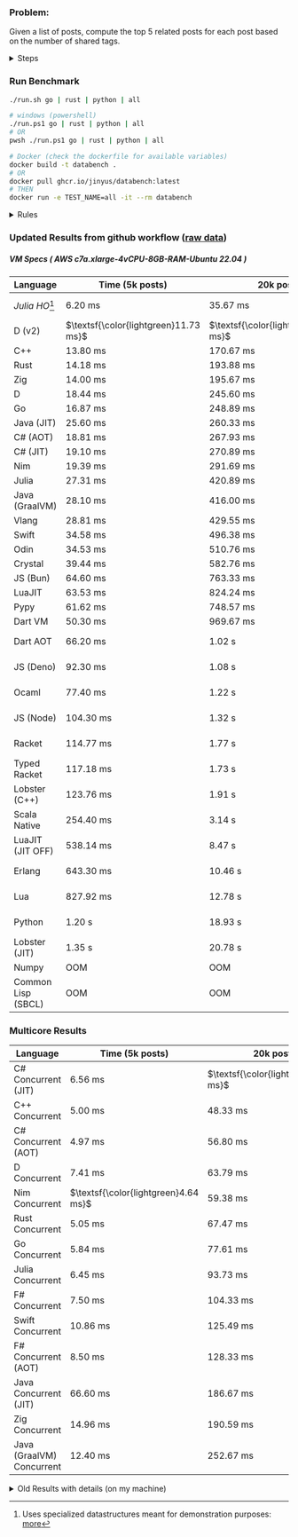 ### Problem:

Given a list of posts, compute the top 5 related posts for each post based on the number of shared tags.

<details>
<summary> Steps </summary>

-   Read the posts JSON file.
-   Iterate over the posts and populate a map containing: `tag -> List<int>`, with the int representing the post index of each post with that tag.
-   Iterate over the posts and for each post:
    -   Create a map: `PostIndex -> int` to track the number of shared tags
    -   For each tag, Iterate over the posts that have that tag
    -   For each post, increment the shared tag count in the map.
-   Sort the related posts by the number of shared tags.
-   Write the top 5 related posts for each post to a new JSON file.
</details>

### Run Benchmark

```bash
./run.sh go | rust | python | all

# windows (powershell)
./run.ps1 go | rust | python | all
# OR
pwsh ./run.ps1 go | rust | python | all

# Docker (check the dockerfile for available variables)
docker build -t databench .
# OR
docker pull ghcr.io/jinyus/databench:latest
# THEN
docker run -e TEST_NAME=all -it --rm databench
```

<details>
<summary> Rules </summary>

<h3>No:</h3>

-   FFI (including assembly inlining)
-   Unsafe code blocks
-   Custom benchmarking
-   Disabling runtime checks (bounds etc)
-   Specific hardware targeting
-   SIMD for single threaded solutions
-   Hardcoding number of posts
-   Lazy evaluation (Unless results are computed at runtime and timed)
-   Computation Caching

<h3>Must:</h3>

-   Support up to 100,000 posts
-   Support UTF8 strings
-   Parse json at runtime
-   Support up to 100 tags
-   Represent tags as strings
-   Be production ready
-   Use less than 8GB of memory
</details>

### Updated Results from github workflow ([raw data](https://github.com/jinyus/related_post_gen/blob/main/raw_results.md))

##### VM Specs ( AWS c7a.xlarge-4vCPU-8GB-RAM-Ubuntu 22.04 )

| Language           | Time (5k posts)                      | 20k posts                              | 60k posts                              | Total     |
| ------------------ | ------------------------------------ | -------------------------------------- | -------------------------------------- | --------- |
| _Julia HO_[^1] | 6.20 ms | 35.67 ms | 99.00 ms | 140.87 ms |
| D (v2) | $\textsf{\color{lightgreen}11.73 ms}$ | $\textsf{\color{lightgreen}123.60 ms}$ | $\textsf{\color{lightgreen}972.19 ms}$ | 1.11 s |
| C++ | 13.80 ms | 170.67 ms | 1.45 s | 1.63 s |
| Rust | 14.18 ms | 193.88 ms | 1.68 s | 1.89 s |
| Zig | 14.00 ms | 195.67 ms | 1.68 s | 1.89 s |
| D | 18.44 ms | 245.60 ms | 2.09 s | 2.35 s |
| Go | 16.87 ms | 248.89 ms | 2.15 s | 2.42 s |
| Java (JIT) | 25.60 ms | 260.33 ms | 2.20 s | 2.48 s |
| C# (AOT) | 18.81 ms | 267.93 ms | 2.35 s | 2.63 s |
| C# (JIT) | 19.10 ms | 270.89 ms | 2.34 s | 2.63 s |
| Nim | 19.39 ms | 291.69 ms | 2.52 s | 2.84 s |
| Julia | 27.31 ms | 420.89 ms | 3.59 s | 4.04 s |
| Java (GraalVM) | 28.10 ms | 416.00 ms | 3.63 s | 4.07 s |
| Vlang | 28.81 ms | 429.55 ms | 3.74 s | 4.20 s |
| Swift | 34.58 ms | 496.38 ms | 4.17 s | 4.70 s |
| Odin | 34.53 ms | 510.76 ms | 4.47 s | 5.02 s |
| Crystal | 39.44 ms | 582.76 ms | 5.13 s | 5.75 s |
| JS (Bun) | 64.60 ms | 763.33 ms | 6.32 s | 7.15 s |
| LuaJIT | 63.53 ms | 824.24 ms | 6.72 s | 7.61 s |
| Pypy | 61.62 ms | 748.57 ms | 6.83 s | 7.64 s |
| Dart VM | 50.30 ms | 969.67 ms | 7.51 s | 8.53 s |
| Dart AOT | 66.20 ms | 1.02 s | 8.97 s | 10.05 s |
| JS (Deno) | 92.30 ms | 1.08 s | 10.19 s | 11.36 s |
| Ocaml | 77.40 ms | 1.22 s | 10.14 s | 11.43 s |
| JS (Node) | 104.30 ms | 1.32 s | 12.39 s | 13.81 s |
| Racket | 114.77 ms | 1.77 s | 14.12 s | 16.01 s |
| Typed Racket | 117.18 ms | 1.73 s | 14.18 s | 16.02 s |
| Lobster (C++) | 123.76 ms | 1.91 s | 16.66 s | 18.69 s |
| Scala Native | 254.40 ms | 3.14 s | 25.70 s | 29.10 s |
| LuaJIT (JIT OFF) | 538.14 ms | 8.47 s | 66.93 s | 75.94 s |
| Erlang | 643.30 ms | 10.46 s | 94.95 s | 106.06 s |
| Lua | 827.92 ms | 12.78 s | 113.92 s | 127.53 s |
| Python | 1.20 s | 18.93 s | 169.05 s | 189.18 s |
| Lobster (JIT) | 1.35 s | 20.78 s | 195.33 s | 217.46 s |
| Numpy | OOM | OOM | OOM | N/A |
| Common Lisp (SBCL) | OOM | OOM | OOM | N/A |

### Multicore Results

| Language       | Time (5k posts) | 20k posts        | 60k posts        | Total     |
| -------------- | --------------- | ---------------- | ---------------- | --------- |
| C# Concurrent (JIT) | 6.56 ms | $\textsf{\color{lightgreen}47.71 ms}$ | $\textsf{\color{lightgreen}378.32 ms}$ | 432.59 ms |
| C++ Concurrent | 5.00 ms | 48.33 ms | 390.00 ms | 443.33 ms |
| C# Concurrent (AOT) | 4.97 ms | 56.80 ms | 458.21 ms | 519.98 ms |
| D Concurrent | 7.41 ms | 63.79 ms | 465.82 ms | 537.03 ms |
| Nim Concurrent | $\textsf{\color{lightgreen}4.64 ms}$ | 59.38 ms | 497.93 ms | 561.95 ms |
| Rust Concurrent | 5.05 ms | 67.47 ms | 541.40 ms | 613.93 ms |
| Go Concurrent | 5.84 ms | 77.61 ms | 642.69 ms | 726.14 ms |
| Julia Concurrent | 6.45 ms | 93.73 ms | 674.30 ms | 774.48 ms |
| F# Concurrent | 7.50 ms | 104.33 ms | 904.33 ms | 1.02 s |
| Swift Concurrent | 10.86 ms | 125.49 ms | 1.01 s | 1.15 s |
| F# Concurrent (AOT) | 8.50 ms | 128.33 ms | 1.14 s | 1.28 s |
| Java Concurrent (JIT) | 66.60 ms | 186.67 ms | 1.16 s | 1.41 s |
| Zig Concurrent | 14.96 ms | 190.59 ms | 1.59 s | 1.79 s |
| Java (GraalVM) Concurrent | 12.40 ms | 252.67 ms | 1.84 s | 2.11 s |

<details>
<summary> Old Results with details (on my machine) </summary>

| Language   | Processing Time | Total (+ I/O) | Details                                                                                                                                                                                                                                                                                         |
| ---------- | --------------- | ------------- | ----------------------------------------------------------------------------------------------------------------------------------------------------------------------------------------------------------------------------------------------------------------------------------------------- |
| Rust       | -               | 4.5s          | Initial                                                                                                                                                                                                                                                                                         |
| Rust v2    | -               | 2.60s         | Replace std HashMap with fxHashMap by [phazer99](https://www.reddit.com/r/rust/comments/16plgok/comment/k1rtr4x/?utm_source=share&utm_medium=web2x&context=3)                                                                                                                                   |
| Rust v3    | -               | 1.28s         | Preallocate and reuse map and unstable sort by [vdrmn](https://www.reddit.com/r/rust/comments/16plgok/comment/k1rzo7g/?utm_source=share&utm_medium=web2x&context=3) and [Darksonn](https://www.reddit.com/r/rust/comments/16plgok/comment/k1rzwdx/?utm_source=share&utm_medium=web2x&context=3) |
| Rust v4    | -               | 0.13s         | Use Post index as key instead of Pointer and Binary Heap by [RB5009](https://www.reddit.com/r/rust/comments/16plgok/comment/k1s5ea0/?utm_source=share&utm_medium=web2x&context=3)                                                                                                               |
| Rust v5    | 38ms            | 52ms          | Rm hashing from loop and use vec[count] instead of map[index]count by RB5009                                                                                                                                                                                                                    |
| Rust v6    | 23ms            | 36ms          | Optimized Binary Heap Ops by [scottlamb](https://github.com/jinyus/related_post_gen/pull/12)                                                                                                                                                                                                    |
| Rust Rayon | 9ms             | 22ms          | Parallelize by [masmullin2000](https://github.com/jinyus/related_post_gen/pull/4)                                                                                                                                                                                                               |
| Rust Rayon | 8ms             | 22ms          | Remove comparison out of hot loop                                                                                                                                                                                                                                                               |
| ⠀          | ⠀               | ⠀             | ⠀                                                                                                                                                                                                                                                                                               |
| Go         | -               | 1.5s          | Initial                                                                                                                                                                                                                                                                                         |
| Go v2      | -               | 80ms          | Add rust optimizations                                                                                                                                                                                                                                                                          |
| Go v3      | 56ms            | 70ms          | Use goccy/go-json                                                                                                                                                                                                                                                                               |
| Go v3      | 34ms            | 55ms          | Use generic binaryheap by [DrBlury](https://github.com/jinyus/related_post_gen/pull/7)                                                                                                                                                                                                          |
| Go v4      | 26ms            | 50ms          | Replace binary heap with custom priority queue                                                                                                                                                                                                                                                  |
| Go v5      | 20ms            | 43ms          | Remove comparison out of hot loop                                                                                                                                                                                                                                                               |
| Go Con     | 10ms            | 33ms          | Go concurrency by [tirprox](https://github.com/jinyus/related_post_gen/pull/17) and [DrBlury](https://github.com/jinyus/related_post_gen/pull/8)                                                                                                                                                |
| Go Con v2  | 5ms             | 29ms          | Use arena, use waitgroup, rm binheap by [DrBlury](https://github.com/jinyus/related_post_gen/pull/20)                                                                                                                                                                                           |
| ⠀          | ⠀               | ⠀             | ⠀                                                                                                                                                                                                                                                                                               |
| Python     | -               | 7.81s         | Initial                                                                                                                                                                                                                                                                                         |
| Python v2  | 1.35s           | 1.53s         | Add rust optimizations by [dave-andersen](https://github.com/jinyus/related_post_gen/pull/10)                                                                                                                                                                                                   |
| Numpy      | 0.57s           | 0.85s         | Numpy implementation by [Copper280z](https://github.com/jinyus/related_post_gen/pull/11)                                                                                                                                                                                                        |
| ⠀          | ⠀               | ⠀             | ⠀                                                                                                                                                                                                                                                                                               |
| Crystal    | 50ms            | 96ms          | Inital w/ previous optimizations                                                                                                                                                                                                                                                                |
| Crystal v2 | 33ms            | 72ms          | Replace binary heap with custom priority queue                                                                                                                                                                                                                                                  |
| ⠀          | ⠀               | ⠀             | ⠀                                                                                                                                                                                                                                                                                               |
| Odin       | 110ms           | 397ms         | Ported from golang code                                                                                                                                                                                                                                                                         |
| Odin v2    | 104ms           | 404ms         | Remove comparison out of hot loop                                                                                                                                                                                                                                                               |
| ⠀          | ⠀               | ⠀             | ⠀                                                                                                                                                                                                                                                                                               |
| Dart VM    | 125ms           | 530ms         | Ported from golang code                                                                                                                                                                                                                                                                         |
| Dart bin   | 274ms           | 360ms         | Compiled executable                                                                                                                                                                                                                                                                             |
| ⠀          | ⠀               | ⠀             | ⠀                                                                                                                                                                                                                                                                                               |
| Vlang      | 339ms           | 560ms         | Ported from golang code                                                                                                                                                                                                                                                                         |
| ⠀          | ⠀               | ⠀             | ⠀                                                                                                                                                                                                                                                                                               |
| Zig        | 80ms            | 110ms         | Provided by [akhildevelops](https://github.com/jinyus/related_post_gen/pull/30)                                                                                                                                                                                                                 |

</details>

[^1]: Uses specialized datastructures meant for demonstration purposes: [more](https://github.com/LilithHafner/Jokes/tree/main/SuperDataStructures.jl)
[^2]: Inko is currently in beta and optimizations haven't been applied. [more](https://github.com/jinyus/related_post_gen/pull/440#issuecomment-1816583612)